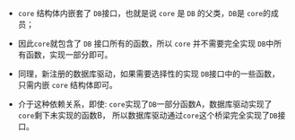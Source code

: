 
* `core` 结构体内嵌套了 `DB`接口，也就是说 `core` 是 `DB` 的父类，`DB`是 `core`的成员；


* 因此`core`就包含了 `DB` 接口所有的函数，所以 `core` 并不需要完全实现 `DB`中所有函数，实现一部分即可。


* 同理，新注册的数据库驱动，如果需要选择性的实现 `DB`接口中的一些函数，只需内嵌 `core` 结构体即可。


* 介于这种依赖关系，即使: `core`实现了`DB`一部分函数A，数据库驱动实现了`core`剩下未实现的函数B，
  所以数据库驱动通过`core`这个桥梁完全实现了`DB`接口。